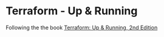 # Terraform - Up & Running

Following the the book [Terraform: Up & Running, 2nd Edition](http://shop.oreilly.com/product/0636920225010.do)